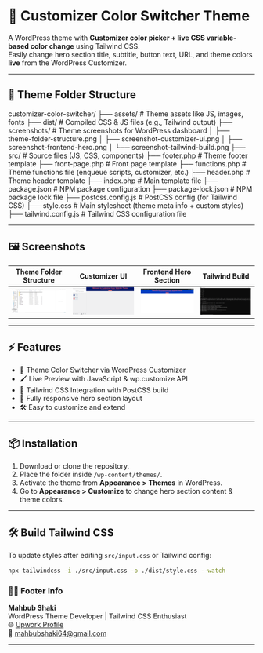 # 🎨 Customizer Color Switcher Theme

A WordPress theme with **Customizer color picker + live CSS variable-based color change** using Tailwind CSS.  
Easily change hero section title, subtitle, button text, URL, and theme colors **live** from the WordPress Customizer.

---

## 📂 Theme Folder Structure

customizer-color-switcher/
├── assets/ # Theme assets like JS, images, fonts
├── dist/ # Compiled CSS & JS files (e.g., Tailwind output)
├── screenshots/ # Theme screenshots for WordPress dashboard
│   ├── theme-folder-structure.png
│   ├── screenshot-customizer-ui.png
│   ├── screenshot-frontend-hero.png
│   └── screenshot-tailwind-build.png
├── src/ # Source files (JS, CSS, components)
├── footer.php # Theme footer template
├── front-page.php # Front page template
├── functions.php # Theme functions file (enqueue scripts, customizer, etc.)
├── header.php # Theme header template
├── index.php # Main template file
├── package.json # NPM package configuration
├── package-lock.json # NPM package lock file
├── postcss.config.js # PostCSS config (for Tailwind CSS)
├── style.css # Main stylesheet (theme meta info + custom styles)
├── tailwind.config.js # Tailwind CSS configuration file

---

## 🖼️ Screenshots

| Theme Folder Structure | Customizer UI | Frontend Hero Section | Tailwind Build |
|------------------------|--------------|---------------------|----------------|
| ![Theme Folder](screenshots/theme-folder-structure.png) | ![Customizer UI](screenshots/screenshot-customizer-ui.png) | ![Frontend](screenshots/screenshot-frontend-hero.png) | ![Tailwind Build](screenshots/screenshot-tailwind-build.png) |

---

## ⚡ Features
- 🎨 Theme Color Switcher via WordPress Customizer
- 🖌 Live Preview with JavaScript & wp.customize API
- 💨 Tailwind CSS Integration with PostCSS build
- 📱 Fully responsive hero section layout
- 🛠 Easy to customize and extend

---

## 📦 Installation
1. Download or clone the repository.  
2. Place the folder inside `/wp-content/themes/`.  
3. Activate the theme from **Appearance > Themes** in WordPress.  
4. Go to **Appearance > Customize** to change hero section content & theme colors.

---

## 🛠️ Build Tailwind CSS
To update styles after editing `src/input.css` or Tailwind config:
```bash
npx tailwindcss -i ./src/input.css -o ./dist/style.css --watch
```

### 👨‍💻 Footer Info
**Mahbub Shaki**  
WordPress Theme Developer | Tailwind CSS Enthusiast  
🌐 [Upwork Profile](https://www.upwork.com/freelancers/~015df70a23d7f58180)  
📧 mahbubshaki64@gmail.com


---